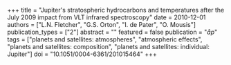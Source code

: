+++
title = "Jupiter's stratospheric hydrocarbons and temperatures after the July 2009 impact from VLT infrared spectroscopy"
date = 2010-12-01
authors = ["L.N. Fletcher", "G.S. Orton", "I. de Pater", "O. Mousis"]
publication_types = ["2"]
abstract = ""
featured = false
publication = "*åp*"
tags = ["planets and satellites: atmospheres", "atmospheric effects", "planets and satellites: composition", "planets and satellites: individual: Jupiter"]
doi = "10.1051/0004-6361/201015464"
+++

